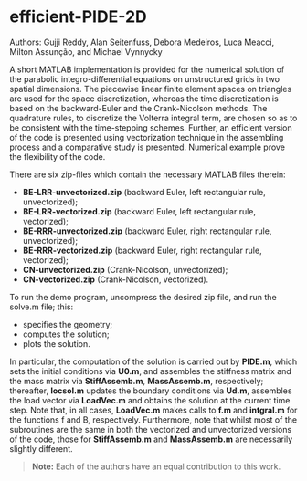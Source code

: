 # efficient-PIDE-2D

Authors: Gujji Reddy, Alan Seitenfuss, Debora Medeiros, Luca Meacci, Milton Assunção, and Michael Vynnycky

A short MATLAB implementation is provided for the numerical solution of the parabolic integro-differential equations on unstructured grids in two spatial dimensions. The piecewise linear finite element spaces on triangles are used for the space discretization, whereas the time discretization is based on the backward-Euler and the Crank-Nicolson methods. The quadrature rules, to discretize the Volterra integral term, are chosen so as to be consistent with the time-stepping schemes. Further, an efficient version of the code is presented using vectorization technique in the assembling process and a comparative study is presented. Numerical example prove the flexibility of the code.

There are six zip-files which contain the necessary MATLAB files therein:
- **BE-LRR-unvectorized.zip** (backward Euler, left rectangular rule, unvectorized);
- **BE-LRR-vectorized.zip** (backward Euler, left rectangular rule, vectorized);
- **BE-RRR-unvectorized.zip** (backward Euler, right rectangular rule, unvectorized);
- **BE-RRR-vectorized.zip** (backward Euler, right rectangular rule, vectorized);
- **CN-unvectorized.zip** (Crank-Nicolson, unvectorized);
- **CN-vectorized.zip** (Crank-Nicolson, vectorized).

To run the demo program, uncompress the desired zip file, and run the solve.m file; this:
- specifies the geometry;
- computes the solution;
- plots the solution.

In particular, the computation of the solution is carried out by **PIDE.m**, which sets the initial conditions via **U0.m**, and assembles the stiffness matrix and the mass matrix via **StiffAssemb.m**, **MassAssemb.m**, respectively; thereafter, **locsol.m** updates the boundary conditions via **Ud.m**, assembles the load vector via **LoadVec.m** and obtains the solution at the current time step. Note that, in all cases, **LoadVec.m** makes calls to **f.m** and **intgral.m** for the functions f and B, respectively. Furthermore, note that whilst most of the subroutines are the same in both the vectorized and unvectorized versions of the code, those for **StiffAssemb.m** and **MassAssemb.m** are necessarily slightly different.

>**Note:** Each of the authors have an equal contribution to this work.
